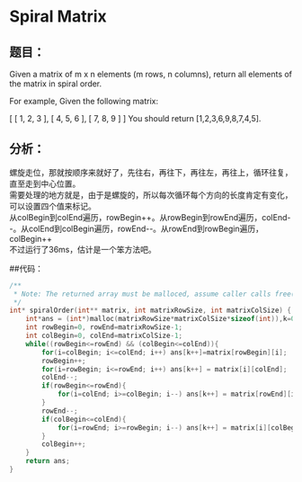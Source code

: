 # Spiral Matrix
## 题目：
Given a matrix of m x n elements (m rows, n columns), return all elements of the matrix in spiral order.

For example,
Given the following matrix:

[
 [ 1, 2, 3 ],
 [ 4, 5, 6 ],
 [ 7, 8, 9 ]
]
You should return [1,2,3,6,9,8,7,4,5].

## 分析：
螺旋走位，那就按顺序来就好了，先往右，再往下，再往左，再往上，循环往复，直至走到中心位置。<br>
需要处理的地方就是，由于是螺旋的，所以每次循环每个方向的长度肯定有变化，可以设置四个值来标记。<br>
从colBegin到colEnd遍历，rowBegin++。从rowBegin到rowEnd遍历，colEnd--。从colEnd到colBegin遍历，rowEnd--。从rowEnd到rowBegin遍历，colBegin++<br>
不过运行了36ms，估计是一个笨方法吧。

##代码：
```c
/**
 * Note: The returned array must be malloced, assume caller calls free().
 */
int* spiralOrder(int** matrix, int matrixRowSize, int matrixColSize) {
    int*ans = (int*)malloc(matrixRowSize*matrixColSize*sizeof(int)),k=0,i=0;
    int rowBegin=0, rowEnd=matrixRowSize-1;
    int colBegin=0, colEnd=matrixColSize-1;
    while((rowBegin<=rowEnd) && (colBegin<=colEnd)){
        for(i=colBegin; i<=colEnd; i++) ans[k++]=matrix[rowBegin][i];
        rowBegin++;
        for(i=rowBegin; i<=rowEnd; i++) ans[k++] = matrix[i][colEnd];
        colEnd--;
        if(rowBegin<=rowEnd){
            for(i=colEnd; i>=colBegin; i--) ans[k++] = matrix[rowEnd][i];
        }
        rowEnd--;
        if(colBegin<=colEnd){
            for(i=rowEnd; i>=rowBegin; i--) ans[k++] = matrix[i][colBegin];
        }
        colBegin++;
    }
    return ans;
}
```
